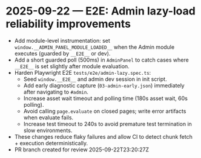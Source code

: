 # 2025-09-22 — E2E: Admin lazy-load reliability improvements

- Add module-level instrumentation: set `window.__ADMIN_PANEL_MODULE_LOADED__` when the Admin module executes (guarded by `__E2E__` or dev).
- Add a short guarded poll (500ms) in `AdminPanel` to catch cases where `__E2E__` is set slightly after module evaluation.
- Harden Playwright E2E `tests/e2e/admin-lazy.spec.ts`:
  - Seed `window.__E2E__` and admin dev session in init script.
  - Add early diagnostic capture (`03-admin-early.json`) immediately after navigating to `#admin`.
  - Increase asset wait timeout and polling time (180s asset wait, 60s polling).
  - Avoid calling `page.evaluate` on closed pages; write error artifacts when evaluate fails.
  - Increase test timeout to 240s to avoid premature test termination in slow environments.
- These changes reduce flaky failures and allow CI to detect chunk fetch + execution deterministically.
- PR branch created for review 2025-09-22T23:20:27Z
